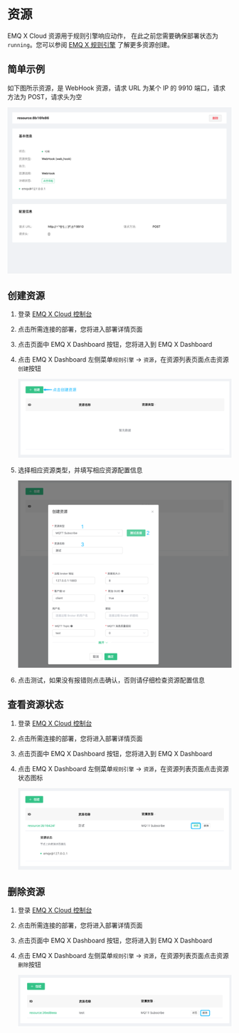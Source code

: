 # 资源

EMQ X Cloud 资源用于规则引擎响应动作， 在此之前您需要确保部署状态为 `running`。您可以参阅 [EMQ X 规则引擎](https://docs.emqx.net/broker/latest/cn/rule/rule-engine.html) 了解更多资源创建。



## 简单示例

如下图所示资源，是 WebHook 资源，请求 URL 为某个 IP 的 9910 端口，请求方法为 POST，请求头为空

![img](_assets/resource-detail.png)

## 创建资源

1. 登录 [EMQ X Cloud 控制台](https://cloud.emqx.io/console/)

2. 点击所需连接的部署，您将进入部署详情页面

3. 点击页面中 EMQ X Dashboard 按钮，您将进入到 EMQ X Dashboard

4. 点击 EMQ X Dashboard 左侧菜单`规则引擎` → `资源`，在资源列表页面点击资源`创建`按钮

   ![resource-add](./_assets/resource-add.png)

5. 选择相应资源类型，并填写相应资源配置信息

   ![resource-config](./_assets/resource-config.png)

6. 点击测试，如果没有报错则点击确认，否则请仔细检查资源配置信息



## 查看资源状态

1. 登录 [EMQ X Cloud 控制台](https://cloud.emqx.io/console/)

2. 点击所需连接的部署，您将进入部署详情页面

3. 点击页面中 EMQ X Dashboard 按钮，您将进入到 EMQ X Dashboard

4. 点击 EMQ X Dashboard 左侧菜单`规则引擎` → `资源`，在资源列表页面点击资源状态图标

   ![resource-status](./_assets/resource-status.png)



## 删除资源

1. 登录 [EMQ X Cloud 控制台](https://cloud.emqx.io/console/)

2. 点击所需连接的部署，您将进入部署详情页面

3. 点击页面中 EMQ X Dashboard 按钮，您将进入到 EMQ X Dashboard

4. 点击 EMQ X Dashboard 左侧菜单`规则引擎` → `资源`，在资源列表页面点击资源`删除`按钮

   ![resource-delete](./_assets/resource-delete.png)